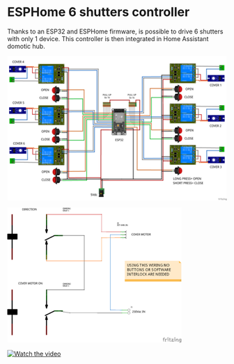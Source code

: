 # ESPHome 6 shutters controller

Thanks to an ESP32 and ESPHome firmware, is possible to drive 6 shutters with only 1 device. This controller is then integrated in Home Assistant domotic hub.

![Schematic](https://github.com/Gio-dot/Six-shutters-ESP32-controller/blob/master/img/ESP32-ESPhome-SHUTTERS_bb.png)




<img src="https://github.com/Gio-dot/Six-shutters-ESP32-controller/blob/master/img/ESP32-ESPhome-shutters%20relays_schem.png" width="400">

[![Watch the video](https://i9.ytimg.com/vi/tXZTDXVnUaA/mq2.jpg?sqp=CNmq1vQF&rs=AOn4CLDL7M_q2f9vk05kiKEQYxylnUY5xw)](https://youtu.be/tXZTDXVnUaA)
